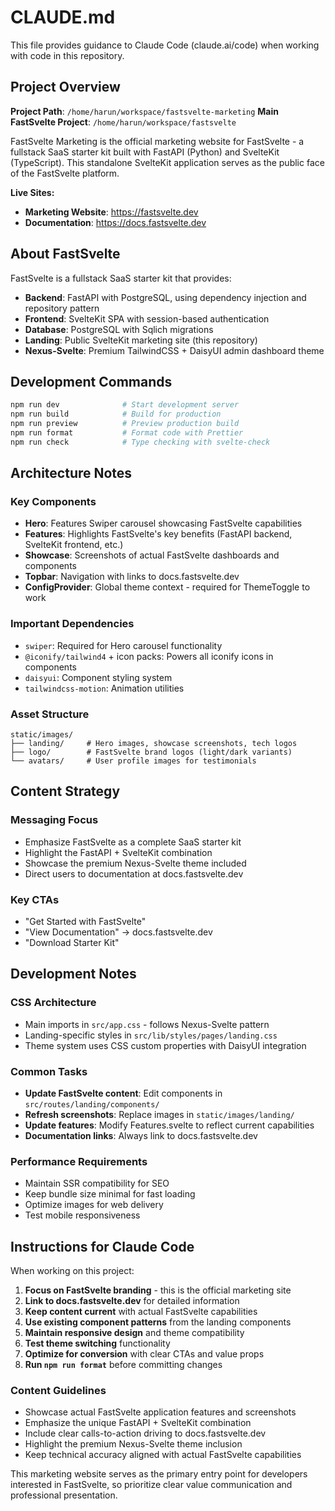 # CLAUDE.md

This file provides guidance to Claude Code (claude.ai/code) when working with code in this repository.

## Project Overview

**Project Path**: `/home/harun/workspace/fastsvelte-marketing`
**Main FastSvelte Project**: `/home/harun/workspace/fastsvelte`

FastSvelte Marketing is the official marketing website for FastSvelte - a fullstack SaaS starter kit built with FastAPI (Python) and SvelteKit (TypeScript). This standalone SvelteKit application serves as the public face of the FastSvelte platform.

**Live Sites:**
- **Marketing Website**: https://fastsvelte.dev
- **Documentation**: https://docs.fastsvelte.dev

## About FastSvelte

FastSvelte is a fullstack SaaS starter kit that provides:
- **Backend**: FastAPI with PostgreSQL, using dependency injection and repository pattern
- **Frontend**: SvelteKit SPA with session-based authentication
- **Database**: PostgreSQL with Sqlich migrations
- **Landing**: Public SvelteKit marketing site (this repository)
- **Nexus-Svelte**: Premium TailwindCSS + DaisyUI admin dashboard theme

## Development Commands

```bash
npm run dev              # Start development server
npm run build            # Build for production
npm run preview          # Preview production build
npm run format           # Format code with Prettier
npm run check            # Type checking with svelte-check
```

## Architecture Notes

### Key Components
- **Hero**: Features Swiper carousel showcasing FastSvelte capabilities
- **Features**: Highlights FastSvelte's key benefits (FastAPI backend, SvelteKit frontend, etc.)
- **Showcase**: Screenshots of actual FastSvelte dashboards and components
- **Topbar**: Navigation with links to docs.fastsvelte.dev
- **ConfigProvider**: Global theme context - required for ThemeToggle to work

### Important Dependencies
- `swiper`: Required for Hero carousel functionality
- `@iconify/tailwind4` + icon packs: Powers all iconify icons in components
- `daisyui`: Component styling system
- `tailwindcss-motion`: Animation utilities

### Asset Structure
```
static/images/
├── landing/     # Hero images, showcase screenshots, tech logos
├── logo/        # FastSvelte brand logos (light/dark variants)
└── avatars/     # User profile images for testimonials
```

## Content Strategy

### Messaging Focus
- Emphasize FastSvelte as a complete SaaS starter kit
- Highlight the FastAPI + SvelteKit combination
- Showcase the premium Nexus-Svelte theme included
- Direct users to documentation at docs.fastsvelte.dev

### Key CTAs
- "Get Started with FastSvelte"
- "View Documentation" → docs.fastsvelte.dev
- "Download Starter Kit"

## Development Notes

### CSS Architecture
- Main imports in `src/app.css` - follows Nexus-Svelte pattern
- Landing-specific styles in `src/lib/styles/pages/landing.css`
- Theme system uses CSS custom properties with DaisyUI integration

### Common Tasks
- **Update FastSvelte content**: Edit components in `src/routes/landing/components/`
- **Refresh screenshots**: Replace images in `static/images/landing/` 
- **Update features**: Modify Features.svelte to reflect current capabilities
- **Documentation links**: Always link to docs.fastsvelte.dev

### Performance Requirements
- Maintain SSR compatibility for SEO
- Keep bundle size minimal for fast loading
- Optimize images for web delivery
- Test mobile responsiveness

## Instructions for Claude Code

When working on this project:

1. **Focus on FastSvelte branding** - this is the official marketing site
2. **Link to docs.fastsvelte.dev** for detailed information
3. **Keep content current** with actual FastSvelte capabilities
4. **Use existing component patterns** from the landing components
5. **Maintain responsive design** and theme compatibility
6. **Test theme switching** functionality
7. **Optimize for conversion** with clear CTAs and value props
8. **Run `npm run format`** before committing changes

### Content Guidelines
- Showcase actual FastSvelte application features and screenshots  
- Emphasize the unique FastAPI + SvelteKit combination
- Include clear calls-to-action driving to docs.fastsvelte.dev
- Highlight the premium Nexus-Svelte theme inclusion
- Keep technical accuracy aligned with actual FastSvelte capabilities

This marketing website serves as the primary entry point for developers interested in FastSvelte, so prioritize clear value communication and professional presentation.